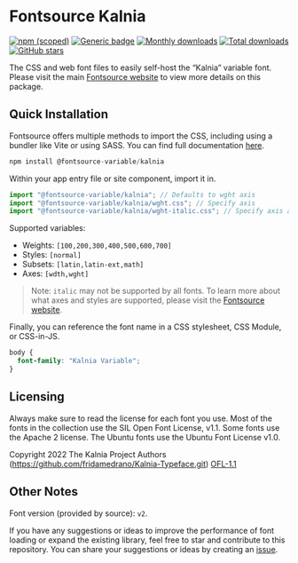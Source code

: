 # Fontsource Kalnia

[![npm (scoped)](https://img.shields.io/npm/v/@fontsource-variable/kalnia?color=brightgreen)](https://www.npmjs.com/package/@fontsource-variable/kalnia) [![Generic badge](https://img.shields.io/badge/fontsource-passing-brightgreen)](https://github.com/fontsource/fontsource) [![Monthly downloads](https://badgen.net/npm/dm/@fontsource-variable/kalnia)](https://github.com/fontsource/fontsource) [![Total downloads](https://badgen.net/npm/dt/@fontsource-variable/kalnia)](https://github.com/fontsource/fontsource) [![GitHub stars](https://img.shields.io/github/stars/fontsource/fontsource.svg?style=social&label=Star)](https://github.com/fontsource/fontsource/stargazers)

The CSS and web font files to easily self-host the “Kalnia” variable font. Please visit the main [Fontsource website](https://fontsource.org/fonts/kalnia) to view more details on this package.

## Quick Installation

Fontsource offers multiple methods to import the CSS, including using a bundler like Vite or using SASS. You can find full documentation [here](https://fontsource.org/docs/getting-started/introduction).

```javascript
npm install @fontsource-variable/kalnia
```

Within your app entry file or site component, import it in.

```javascript
import "@fontsource-variable/kalnia"; // Defaults to wght axis
import "@fontsource-variable/kalnia/wght.css"; // Specify axis
import "@fontsource-variable/kalnia/wght-italic.css"; // Specify axis and style
```

Supported variables:
- Weights: `[100,200,300,400,500,600,700]`
- Styles: `[normal]`
- Subsets: `[latin,latin-ext,math]`
- Axes: `[wdth,wght]`

> Note: `italic` may not be supported by all fonts. To learn more about what axes and styles are supported, please visit the [Fontsource website](https://fontsource.org/fonts/kalnia).

Finally, you can reference the font name in a CSS stylesheet, CSS Module, or CSS-in-JS.

```css
body {
  font-family: "Kalnia Variable";
}
```

## Licensing
Always make sure to read the license for each font you use. Most of the fonts in the collection use the SIL Open Font License, v1.1. Some fonts use the Apache 2 license. The Ubuntu fonts use the Ubuntu Font License v1.0.

Copyright 2022 The Kalnia Project Authors (https://github.com/fridamedrano/Kalnia-Typeface.git)
[OFL-1.1](http://scripts.sil.org/OFL)

## Other Notes
Font version (provided by source): `v2`.

If you have any suggestions or ideas to improve the performance of font loading or expand the existing library, feel free to star and contribute to this repository. You can share your suggestions or ideas by creating an [issue](https://github.com/fontsource/fontsource/issues).
